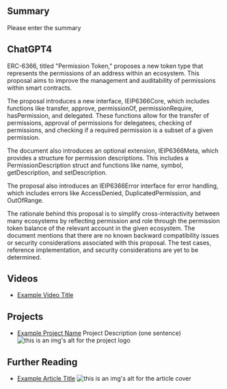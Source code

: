 ## Summary

Please enter the summary

## ChatGPT4

ERC-6366, titled "Permission Token," proposes a new token type that represents the permissions of an address within an ecosystem. This proposal aims to improve the management and auditability of permissions within smart contracts.

The proposal introduces a new interface, IEIP6366Core, which includes functions like transfer, approve, permissionOf, permissionRequire, hasPermission, and delegated. These functions allow for the transfer of permissions, approval of permissions for delegatees, checking of permissions, and checking if a required permission is a subset of a given permission.

The document also introduces an optional extension, IEIP6366Meta, which provides a structure for permission descriptions. This includes a PermissionDescription struct and functions like name, symbol, getDescription, and setDescription.

The proposal also introduces an IEIP6366Error interface for error handling, which includes errors like AccessDenied, DuplicatedPermission, and OutOfRange.

The rationale behind this proposal is to simplify cross-interactivity between many ecosystems by reflecting permission and role through the permission token balance of the relevant account in the given ecosystem. The document mentions that there are no known backward compatibility issues or security considerations associated with this proposal. The test cases, reference implementation, and security considerations are yet to be determined.

## Videos

- [Example Video Title](https://www.youtube.com/watch?v=TDGq4aeevgY)

## Projects

- [Example Project Name](https://xxxx.xxx/xxxxx) Project Description (one sentence) ![this is an img's alt for the project logo](https://xxxx.xxx/project-logo.xxx)

## Further Reading

- [Example Article Title](https://xxxx.xxx/xxxxx) ![this is an img's alt for the article cover](https://xxxx.xxx/article-cover.xxx)
